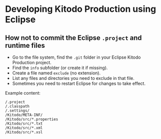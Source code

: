 Developing Kitodo Production using Eclipse
==========================================

How not to commit the Eclipse `.project` and runtime files
----------------------------------------------------------

 * Go to the file system, find the `.git` folder in your Eclipse Kitodo Production project.
 * Find the `info` subfolder (or create it if missing).
 * Create a file named `exclude` (no extension).
 * List any files and directories you need to exclude in that file.
 * Sometimes you need to restart Eclipse for changes to take effect.
 
Example content:
```
/.project
/.classpath
/.settings/
/Kitodo/META-INF/
/Kitodo/src/*.properties
/Kitodo/src/*.txt
/Kitodo/src/*.xml
/Kitodo/src/*.xsl
```
